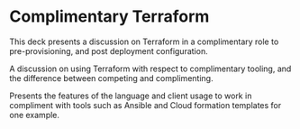 # Complimentary Terraform

This deck presents a discussion on Terraform in a complimentary role to pre-provisioning, and post deployment configuration.

A discussion on using Terraform with respect to complimentary tooling, and the difference between competing and complimenting.

Presents the features of the language and client usage to work in compliment with tools such as Ansible and Cloud formation templates for one example.
